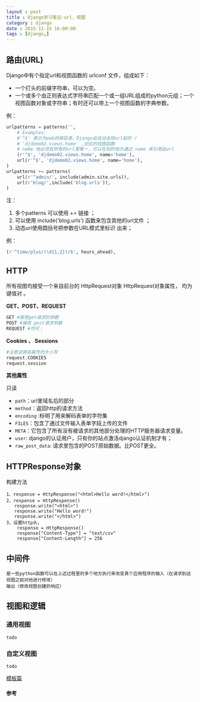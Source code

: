 ```yaml
---
layout : post
title : Django学习笔记-url、视图
category : django
date : 2015-11-15 16:00:00
tags : [django,]
---
```



## 路由(URL)

Django中有个指定url和视图函数的 urlconf 文件，组成如下：

- 一个打头的前缀字符串，可以为空。
- 一个或多个由正则表达式字符串匹配一个或一组URL组成的python元组；一个视图函数对象或字符串；有时还可以带上一个视图函数的字典参数。

<!-- more -->
例：

```python
urlpatterns = patterns('',
	# Examples:
	#'^$' 表示为web的根目录，Django会自动去除url前的 / 
	# 'djdemo02.views.home' ,对应的视图函数
	# name 他必须在所有的url里唯一，可以在别的地方通过 name 来引用此url
	(r'^$', 'djdemo02.views.home', name='home'),
	url(r'^$', 'djdemo02.views.home', name='home'),
)
urlpatterns += patterns(
	url(r'^admin/', include(admin.site.urls)),
	url(r'blog/',include('blog.urls')),
)
```

注：

1. 多个patterns 可以使用 += 链接 ；
2. 可以使用 include('blog.urls') 函数来包含其他的url文件 ；
3. 动态url使用圆括号把参数在URL模式里标识 出来；

例：

```python
(r'^time/plus/(\d{1,2})/$', hours_ahead),
```

## HTTP

所有视图均接受一个来自前台的 HttpRequest对象 
HttpRequest对象属性， 均为键值对 。

**GET、POST、REQUEST**

```python
GET #接受get请求的参数 
POST #接收 post请求参数
REQUEST #均可；
```

**Cookies 、 Sessions**

```python
#注意这俩各属性的大小写
request.COOKIES 
request.session
```

**其他属性**

只读

- ``path``：url里域名后的部分
- ``method``：返回http的请求方法
- ``encoding`` :标明了用来解码表单的字符集
- ``FILES``：包含了通过文件输入表单字段上传的文件 
- ``META``：它包含了所有没有被请求的其他部分处理的HTTP服务器请求变量。
- ``user``: django的认证用户，只有你的站点激活django认证机制才有；
- ``raw_post_data``: 请求里包含的POST原始数据。比POST更全。
    
## HTTPResponse对象

构建方法

	1、response = HttpResponse("<html>Hello word!</html>")
	2、response = HttpResponse()
	   response.write("<html>")
	   response.write("Hello word!")
	   response.write("</html>")
	3、设置http头，
	    response = HttpResponse()
	    response["Content-Type"] = "text/csv"
	    response["Content-Length"] = 256

## 中间件

    是一些python函数可以在上述过程里的多个地方执行来改变真个应用程序的输入（在请求到达视图之前对他进行修改）
    输出（修改视图创建的响应）
   

## 视图和逻辑

### 通用视图 
	todo

### 自定义视图

    todo
    
[模板篇](/Django-Tempalete.md)


#### 参考

